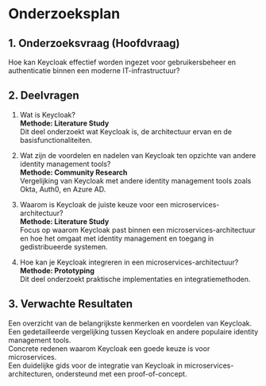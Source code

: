 # Onderzoeksplan

## 1. Onderzoeksvraag (Hoofdvraag)

Hoe kan Keycloak effectief worden ingezet voor gebruikersbeheer en authenticatie binnen een moderne IT-infrastructuur?

## 2. Deelvragen

1. Wat is Keycloak?  
**Methode: Literature Study**  
Dit deel onderzoekt wat Keycloak is, de architectuur ervan en de basisfunctionaliteiten.  

2. Wat zijn de voordelen en nadelen van Keycloak ten opzichte van andere identity management tools?  
**Methode: Community Research**  
Vergelijking van Keycloak met andere identity management tools zoals Okta, Auth0, en Azure AD.  

3. Waarom is Keycloak de juiste keuze voor een microservices-architectuur?  
**Methode: Literature Study**  
Focus op waarom Keycloak past binnen een microservices-architectuur en hoe het omgaat met identity management en toegang in gedistribueerde systemen.  

4. Hoe kan je Keycloak integreren in een microservices-architectuur?  
**Methode: Prototyping**  
Dit deel onderzoekt praktische implementaties en integratiemethoden.  

## 3. Verwachte Resultaten

Een overzicht van de belangrijkste kenmerken en voordelen van Keycloak.  
Een gedetailleerde vergelijking tussen Keycloak en andere populaire identity management tools.  
Concrete redenen waarom Keycloak een goede keuze is voor microservices.  
Een duidelijke gids voor de integratie van Keycloak in microservices-architecturen, ondersteund met een proof-of-concept.  
